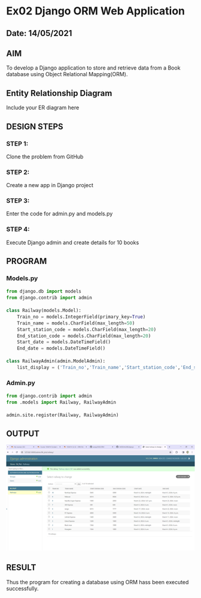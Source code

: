 # Ex02 Django ORM Web Application
## Date: 14/05/2021


## AIM
To develop a Django application to store and retrieve data from a Book database using Object Relational Mapping(ORM).

## Entity Relationship Diagram

Include your ER diagram here

## DESIGN STEPS

### STEP 1:
Clone the problem from GitHub

### STEP 2:
Create a new app in Django project

### STEP 3:
Enter the code for admin.py and models.py

### STEP 4:
Execute Django admin and create details for 10 books

## PROGRAM
### Models.py
```python
from django.db import models
from django.contrib import admin

class Railway(models.Model):    
    Train_no = models.IntegerField(primary_key=True)
    Train_name = models.CharField(max_length=50)
    Start_station_code = models.CharField(max_length=20)
    End_station_code = models.CharField(max_length=20)
    Start_date = models.DateTimeField()
    End_date = models.DateTimeField() 
 
class RailwayAdmin(admin.ModelAdmin):
    list_display = ('Train_no','Train_name','Start_station_code','End_station_code','Start_date','End_date')

```
### Admin.py
```python
from django.contrib import admin
from .models import Railway, RailwayAdmin

admin.site.register(Railway, RailwayAdmin)
```

## OUTPUT

![alt text](<Screenshot 2024-03-14 225545.png>)


## RESULT
Thus the program for creating a database using ORM hass been executed successfully.
